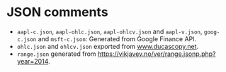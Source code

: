 # JSON comments

 * `aapl-c.json`, `aapl-ohlc.json`, `aapl-ohlcv.json` and `aapl-v.json`,
   `goog-c.json` and `msft-c.json`: Generated from Google Finance API.
 * `ohlc.json` and `ohlcv.json` exported from www.ducascopy.net.
 * `range.json` generated from https://vikjavev.no/ver/range.jsonp.php?year=2014.